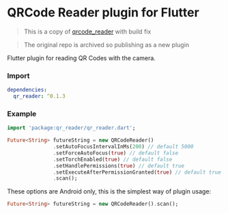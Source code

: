 # QRCode Reader plugin for Flutter

> This is a copy of [qrcode_reader](https://pub.dartlang.org/packages/qrcode_reader) with build fix 

> The original repo is archived so publishing as a new plugin

Flutter plugin for reading QR Codes with the camera.

### Import

```yaml
dependencies:
  qr_reader: ^0.1.3
```

### Example

``` dart
import 'package:qr_reader/qr_reader.dart';
```

``` dart
Future<String> futureString = new QRCodeReader()
               .setAutoFocusIntervalInMs(200) // default 5000
               .setForceAutoFocus(true) // default false
               .setTorchEnabled(true) // default false
               .setHandlePermissions(true) // default true
               .setExecuteAfterPermissionGranted(true) // default true
               .scan();
```

These options are Android only, this is the simplest way of plugin usage:
``` dart
Future<String> futureString = new QRCodeReader().scan();
```

